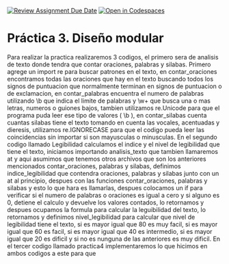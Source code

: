 [![Review Assignment Due Date](https://classroom.github.com/assets/deadline-readme-button-22041afd0340ce965d47ae6ef1cefeee28c7c493a6346c4f15d667ab976d596c.svg)](https://classroom.github.com/a/zLSmh4bI)
[![Open in Codespaces](https://classroom.github.com/assets/launch-codespace-2972f46106e565e64193e422d61a12cf1da4916b45550586e14ef0a7c637dd04.svg)](https://classroom.github.com/open-in-codespaces?assignment_repo_id=19021392)
# Práctica 3. Diseño modular
Para realizar la practica realizaremos 3 codigos, el primero sera de analisis de texto donde tendra que contar oraciones, palabras y silabas.
Primero agrege un import re para buscar patrones en el texto, en contar_oraciones encontramos todas las oraciones que hay en el texto buscando todos los signos de puntuacion que normalmente terminan en signos de puntuacion o de exclamacion, en contar_palabras encuentra el numero de palabras utilizando \b que indica el limite de palabras y \w+ que busca una o mas letras, numeros o guiones bajos, tambien utilizamos re.Unicode para que el programa puda leer ese tipo de valores ( \b ), en contar_silabas cuenta cuantas silabas tiene el texto tomando en cuenta las vocales, acentuadas y dieresis, utilizamos re.IGNORECASE para que el codigo pueda leer las coincidencias sin importar si son mayusculas o minusculas.
En el segundo codigo llamado Legibilidad calculamos el indice y el nivel de legibilidad que tiene el texto, iniciamos importando analisis_texto que tambien llamaremos at y aqui asumimos que tenemos otros archivos que son los anteriores mencionados contar_oraciones, palabras y silabas, definimos indice_legibilidad que contendra oraciones, palabras y silabas junto con un at al principio, despues con las funciones contar_oraciones, palabras y silabas y esto lo que hara es llamarlas, despues colocamos un if para verificar si el numero de palabras o oraciones es igual a cero y si alguno es 0, detiene el calculo y devuelve los valores contados, lo retornamos y despues ocupamos la formula para calcular la leguibilidad del texto, lo retornamos y definimos nivel_legibilidad para calcular que nivel de legibilidad tiene el texto, si es mayor igual que 80 es muy facil, si es mayor igual que 60 es facil, si es mayor igual que 40 es intermedio, si es mayor igual que 20 es dificil y si no es nunguna de las anteriores es muy dificil.
En el tercer codigo llamado practica4 implementaremos lo que hicimos en ambos codigos a este para que
